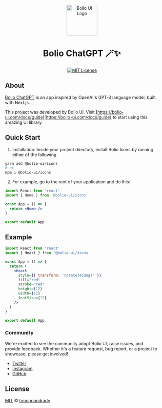 <p align="center">
  <a href="https://github.com/bolio-ui/bolio-icons-website">
    <img src="https://bolio-ui.com/logo-colored.svg" alt="Bolio UI Logo" width="100" />
  </a>
</p>

<h1 align="center">Bolio ChatGPT 🪄✨</h1>

<p align="center">
  <a href="https://github.com/bolio-ui/bolio-chatgpt3-website/blob/master/LICENSE">
    <img alt="MIT License" src="https://img.shields.io/github/license/bolio-ui/bolio-chatgpt3-website" />
  </a>
</p>

## About

[Bolio ChatGPT](https://chatgpt.bolio-ui.com/) is an app inspired by OpenAI's GPT-3 language model, built with Next.js.

This project was developed by Bolio UI. Visit [https://bolio-ui.com/docs/guide](https://bolio-ui.com/docs/guide) to start using this amazing UI library.

## Quick Start

1. Installation: Inside your project directory, install Bolio Icons by running either of the following:

```bash
yarn add @bolio-ui/icons
# or
npm i @bolio-ui/icons
```

2. For example, go to the root of your application and do this:

```jsx
import React from 'react'
import { Home } from '@bolio-ui/icons'

const App = () => {
  return <Home />
}

export default App
```

## Example

```jsx
import React from 'react'
import { Heart } from '@bolio-ui/icons'

const App = () => {
  return (
    <Heart
      style={{ transform: 'rotate(45deg)' }}
      fill="red"
      stroke="red"
      height={12}
      width={12}
      fontSize={12}
    />
  )
}

export default App
```

### Community

We're excited to see the community adopt Bolio UI, raise issues, and provide feedback.
Whether it's a feature request, bug report, or a project to showcase, please get involved!

- [Twitter](https://twitter.com/bolio_ui/)
- [Instagram](https://www.instagram.com/bolio.ui/)
- [GitHub](https://github.com/bolio-ui/bolio-ui/)

## License

[MIT](https://choosealicense.com/licenses/mit/) © [brunnoandrade](https://github.com/brunnoandrade/)
